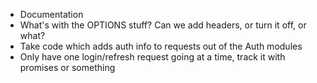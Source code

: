 - Documentation
- What's with the OPTIONS stuff? Can we add headers, or turn it off, or what?
- Take code which adds auth info to requests out of the Auth modules
- Only have one login/refresh request going at a time, track it with promises or something

